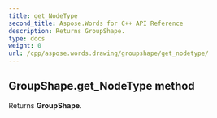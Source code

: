 ```yaml
---
title: get_NodeType
second_title: Aspose.Words for C++ API Reference
description: Returns GroupShape. 
type: docs
weight: 0
url: /cpp/aspose.words.drawing/groupshape/get_nodetype/
---
```

## GroupShape.get_NodeType method


Returns **GroupShape**.

